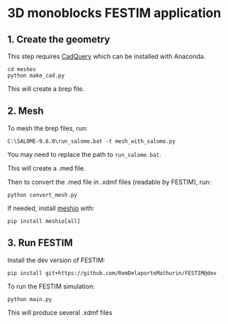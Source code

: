 # 3D monoblocks FESTIM application

## 1. Create the geometry

This step requires [CadQuery](https://github.com/CadQuery/cadquery) which can be installed with Anaconda.

```
cd meshes
python make_cad.py
```

This will create a brep file.

## 2. Mesh

To mesh the brep files, run:
```
C:\SALOME-9.6.0\run_salome.bat -t mesh_with_salome.py
```
You may need to replace the path to `run_salome.bat`.

This will create a .med file.

Then to convert the .med file in .xdmf files (readable by FESTIM), run:

```
python convert_mesh.py
```
If needed, install [meshio](https://github.com/nschloe/meshio) with:

```
pip install meshio[all]
```

## 3. Run FESTIM 

Install the dev version of FESTIM:

```
pip install git+https://github.com/RemDelaporteMathurin/FESTIM@dev
```

To run the FESTIM simulation:

```
python main.py
```

This will produce several .xdmf files
